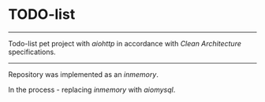 # TODO-list
---
Todo-list pet project with _aiohttp_ in accordance with _Clean Architecture_ specifications. 

---

Repository was implemented as an _inmemory_. 

In the process - replacing _inmemory_ with _aiomysql_.
